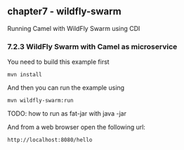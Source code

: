 chapter7 - wildfly-swarm
------------------------

Running Camel with WildFly Swarm using CDI

### 7.2.3 WildFly Swarm with Camel as microservice 

You need to build this example first

    mvn install
    
And then you can run the example using
    
    mvn wildfly-swarm:run
    
TODO: how to run as fat-jar with java -jar
    

And from a web browser open the following url:

    http://localhost:8080/hello


